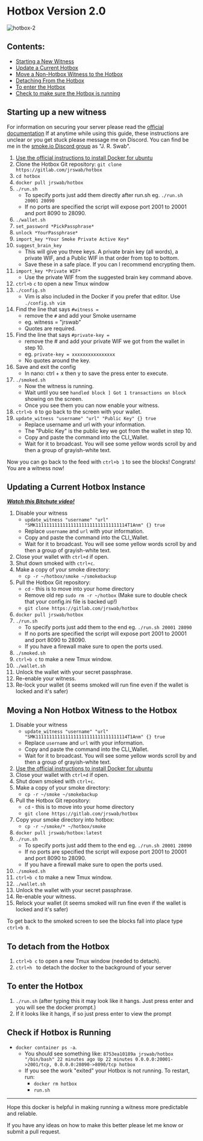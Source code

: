 # Hotbox Version 2.0
![hotbox-2](https://cloudflare-ipfs.com/ipfs/QmeCnxqWL8mZzdQ3aaC5dXothJ2utX9G2Kg7iwkGHoqozg)
## Contents:
- [Starting a New Witness](#starting-a-new-witness)
- [Update a Current Hotbox](#updating-a-current-hotbox-instance)
- [Move a Non-Hotbox Witness to the Hotbox](#moving-a-non-hotbox-existing-witness-to-the-hotbox)
- [Detaching From the Hotbox](#to-detach-from-the-hotbox)
- [To enter the Hotbox](#to-enter-the-hotbox)
- [Check to make sure the Hotbox is running](#check-if-hotbox-is-running)

## Starting up a new witness
For information on securing your server please read the [official documentation](https://cdn.discordapp.com/attachments/421494316301811725/528077336944443402/Smoke.io_Witness_Guide_v1.4.pdf)
If at anytime while using this guide, these instructions are unclear or you get stuck please message me on Discord. You can find be me in the [smoke.io Discord group](https://discord.gg/MpJH3qq) as "J. R. Swab".

1. [Use the official instructions to install Docker for ubuntu](https://docs.docker.com/install/linux/docker-ce/ubuntu/)
1. Clone the Hotbox Git repository: `git clone https://gitlab.com/jrswab/hotbox`
1. `cd hotbox`
1. `docker pull jrswab/hotbox`
2. `./run.sh`
    - To specify ports just add them directly after run.sh eg. `./run.sh 20001 28090`
    - If no ports are specified the script will expose port 2001 to 20001 and port 8090 to 28090.
3. `./wallet.sh`
4. `set_password *PickPassphrase*`
5. `unlock *YourPassphrase*`
5. `import_key *Your Smoke Private Active Key*`
6. `suggest_brain_key`
    - This will give you three keys. A private brain key (all words), a private WIF, and a Public WIF in that order from top to bottom.
    - Save these in a safe place. If you can I recommend encrypting them.
7. `import_key *Private WIF*`
    - Use the private WIF from the suggested brain key command above.
8. `ctrl+b` `c` to open a new Tmux window
9. `./config.sh`
    - Vim is also included in the Docker if you prefer that editor. Use `./config.sh vim`
10. Find the line that says `#witness =`
    - remove the `#` and add your Smoke username
    - eg. witness = "jrswab"
    - Quotes are required.
11. Find the line that says `#private-key =`
    - remove the # and add your private WIF we got from the wallet in step 10.
    - eg. `private-key = xxxxxxxxxxxxxxxx`
    - No quotes around the key.
12. Save and exit the config
    - In nano: ctrl + x then y to save the press enter to execute.
13. `./smoked.sh`
    - Now the witness is running.
    - Wait until you see `handled block ] Got 1 transactions on block` showing on the screen.
    - Once you see them you can now enable your witness.
14. `ctrl+b 0` to go back to the screen with your wallet.
15. `update_witness "username" "url" "Public Key" {} true`
    - Replace username and url with your information.
    - The "Public Key" is the public key we got from the wallet in step 10.
    - Copy and paste the command into the CLI_Wallet.
    - Wait for it to broadcast. You will see some yellow words scroll by and then a group of grayish-white text.

Now you can go back to the feed with `ctrl+b 1` to see the blocks!
Congrats! You are a witness now!

## Updating a Current Hotbox Instance
***[Watch this Bitchute video!](https://www.bitchute.com/video/XyaHGHj7x9lV/)***

1. Disable your witness
    * `update_witness "username" "url" "SMK1111111111111111111111111111111114T1Anm" {} true`
    * Replace `username` and `url` with your information.
    * Copy and paste the command into the CLI_Wallet.
    * Wait for it to broadcast. You will see some yellow words scroll by and then a group of grayish-white text.
3. Close your wallet with `ctrl+d` if open.
4. Shut down smoked with `ctrl+c`.
5. Make a copy of your smoke directory:
    * `cp -r ~/hotbox/smoke ~/smokebackup`
6. Pull the Hotbox Git repository:
    * `cd` - this is to move into your home directory
    * Remove old rep `sudo rm -r ~/hotbox` (Make sure to double check that your config.ini file is backed up!)
    * `git clone https://gitlab.com/jrswab/hotbox`
8. `docker pull jrswab/hotbox`
8. `./run.sh`
    * To specify ports just add them to the end eg. `./run.sh 20001 28090`
    * If no ports are specified the script will expose port 2001 to 20001 and port 8090 to 28090.
    * If you have a firewall make sure to open the ports used.
11. `./smoked.sh`
12. `ctrl+b c` to make a new Tmux window.
14. `./wallet.sh`
15. Unlock the wallet with your secret passphrase.
16. Re-enable your witness.
17. Re-lock your wallet (it seems smoked will run fine even if the wallet is locked and it's safer)

## Moving a Non Hotbox Witness to the Hotbox
1. Disable your witness
    * `update_witness "username" "url" "SMK1111111111111111111111111111111114T1Anm" {} true`
    * Replace `username` and `url` with your information.
    * Copy and paste the command into the CLI_Wallet.
    * Wait for it to broadcast. You will see some yellow words scroll by and then a group of grayish-white text.
2. [Use the official instructions to install Docker for ubuntu](https://docs.docker.com/install/linux/docker-ce/ubuntu/)
3. Close your wallet with `ctrl+d` if open.
4. Shut down smoked with `ctrl+c`.
5. Make a copy of your smoke directory:
    * `cp -r ~/smoke ~/smokebackup`
6. Pull the Hotbox Git repository:
    * `cd` - this is to move into your home directory
    * `git clone https://gitlab.com/jrswab/hotbox`
7. Copy your smoke directory into hotbox:
    * `cp -r ~/smoke/* ~/hotbox/smoke`
8. `docker pull jrswab/hotbox:latest`
8. `./run.sh`
    * To specify ports just add them to the end eg. `./run.sh 20001 28090`
    * If no ports are specified the script will expose port 2001 to 20001 and port 8090 to 28090.
    * If you have a firewall make sure to open the ports used.
11. `./smoked.sh`
12. `ctrl+b c` to make a new Tmux window.
14. `./wallet.sh`
15. Unlock the wallet with your secret passphrase.
16. Re-enable your witness.
17. Relock your wallet (it seems smoked will run fine even if the wallet is locked and it's safer)

To get back to the smoked screen to see the blocks fall into place type `ctrl+b 0`.

## To detach from the Hotbox
1. `ctrl+b c` to open a new Tmux window (needed to detach).
2. `ctrl+h ` to detach the docker to the background of your server

## To enter the Hotbox
1. `./run.sh` (after typing this it may look like it hangs. Just press enter and you will see the docker prompt.)
2. If it looks like it hangs, if so just press enter to view the prompt

## Check if Hotbox is Running
* `docker container ps -a`.
  * You should see something like: `8753ea10189a jrswab/hotbox "/bin/bash" 22 minutes ago Up 22 minutes 0.0.0.0:20001->2001/tcp, 0.0.0.0:28090->8090/tcp hotbox`
  * If you see the work "exited" your Hotbox is not running. To restart, run:
    * `docker rm hotbox`
    * `run.sh`

---

Hope this docker is helpful in making running a witness more predictable and reliable.

If you have any ideas on how to make this better please let me know or submit a pull request.